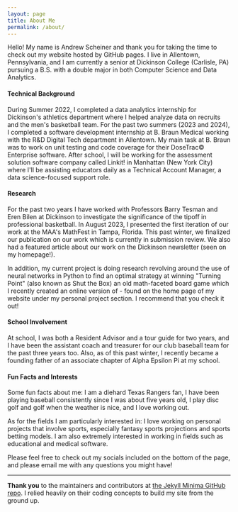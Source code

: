 ```yaml
---
layout: page
title: About Me
permalink: /about/
---
```

Hello! My name is Andrew Scheiner and thank you for taking the time to check out my website hosted by GitHub pages. I live in Allentown, Pennsylvania, and I am currently a senior at Dickinson College (Carlisle, PA) pursuing a B.S. with a double major in both Computer Science and Data Analytics. 

#### Technical Background
During Summer 2022, I completed a data analytics internship for Dickinson's athletics department where I helped analyze data on recruits and the men's basketball team. For the past two summers (2023 and 2024), I completed a software development internship at B. Braun Medical working with the R&D Digital Tech department in Allentown. My main task at B. Braun was to work on unit testing and code coverage for their DoseTrac© Enterprise software. After school, I will be working for the assessment solution software company called Linkit! in Manhattan (New York City) where I'll be assisting educators daily as a Technical Account Manager, a data science-focused support role.

#### Research
For the past two years I have worked with Professors Barry Tesman and Eren Bilen at Dickinson to investigate the significance of the tipoff in professional basketball. In August 2023, I presented the first iteration of our work at the MAA's MathFest in Tampa, Florida. This past winter, we finalized our publication on our work which is currently in submission review. We also had a featured article about our work on the Dickinson newsletter (seen on my homepage!).

In addition, my current project is doing research revolving around the use of neural networks in Python to find an optimal strategy at winning "Turning Point" (also known as Shut the Box) an old math-faceted board game which I recently created an online version of - found on the home page of my website under my personal project section. I recommend that you check it out!

#### School Involvement
At school, I was both a Resident Advisor and a tour guide for two years, and I have been the assistant coach and treasurer for our club baseball team for the past three years too. Also, as of this past winter, I recently became a founding father of an associate chapter of Alpha Epsilon Pi at my school.

#### Fun Facts and Interests
Some fun facts about me: I am a diehard Texas Rangers fan, I have been playing baseball consistently since I was about five years old, I play disc golf and golf when the weather is nice, and I love working out.

As for the fields I am particularly interested in: I love working on personal projects that involve sports, especially fantasy sports projections and sports betting models. I am also extremely interested in working in fields such as educational and medical software.

Please feel free to check out my socials included on the bottom of the page, and please email me with any questions you might have!


---


**Thank you** to the maintainers and contributors at [the Jekyll Minima GitHub repo](https://github.com/jekyll/minima). I relied heavily on their coding concepts to build my site from the ground up.

